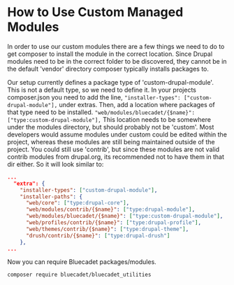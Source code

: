 # How to Use Custom Managed Modules

In order to use our custom modules there are a few things we need to do to get composer to install the module in the correct location. Since Drupal modules need to be in the correct folder to be discovered, they cannot be in the default 'vendor' directory composer typically installs packages to.

Our setup currently defines a package type of 'custom-drupal-module'. This is not a default type, so we need to define it. In your projects composer.json you need to add the line, `"installer-types": ["custom-drupal-module"],` under extras. Then, add a location where packages of that type need to be installed. `"web/modules/bluecadet/{$name}": ["type:custom-drupal-module"],` This location needs to be somewhere under the modules directory, but should probably not be 'custom'. Most developers would assume modules under custom could be edited within the project, whereas these modules are still being maintained outside of the project. You could still use 'contrib', but since these modules are not valid contrib modules from drupal.org, its recommended not to have them in that dir either. So it will look similar to:

```json
...
  "extra": {
    "installer-types": ["custom-drupal-module"],
    "installer-paths": {
      "web/core": ["type:drupal-core"],
      "web/modules/contrib/{$name}": ["type:drupal-module"],
      "web/modules/bluecadet/{$name}": ["type:custom-drupal-module"],
      "web/profiles/contrib/{$name}": ["type:drupal-profile"],
      "web/themes/contrib/{$name}": ["type:drupal-theme"],
      "drush/contrib/{$name}": ["type:drupal-drush"]
    },
...
```

Now you can require Bluecadet packages/modules.

`composer require bluecadet/bluecadet_utilities`

